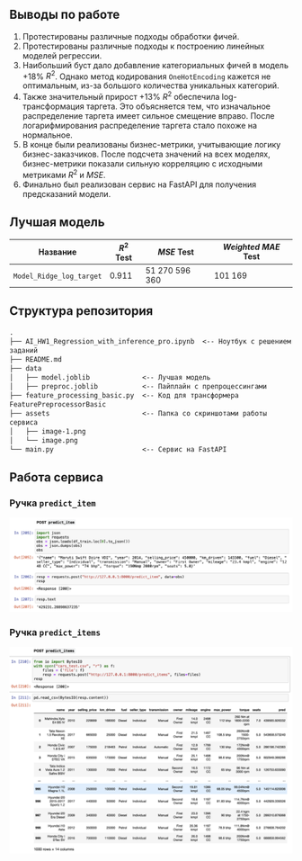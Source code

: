 ## Выводы по работе
1. Протестированы различные подходы обработки фичей.
2. Протестированы различные подходы к построению линейных моделей регрессии.
3. Наибольший буст дало добавление категориальных фичей в модель $+18\%$ $R^2$. Однако метод кодирования `OneHotEncoding` кажется не оптимальным, из-за большого количества уникальных категорий.
4. Также значительный прирост $+13\%$ $R^2$ обеспечила log-трансформация таргета. Это объясняется тем, что изначальное распределение таргета имеет сильное смещение вправо. После логарифмирования распределение таргета стало похоже на нормальное.
5. В конце были реализованы бизнес-метрики, учитывающие логику бизнес-заказчиков. После подсчета значений на всех моделях, бизнес-метрики показали сильную корреляцию с исходными метриками $R^2$ и $MSE$.
6. Финально был реализован сервис на FastAPI для получения предсказаний модели.

## Лучшая модель
| Название | $R^2$ Test| $MSE$ Test| $Weighted \text{ } MAE$ Test|
|----------|----------|----------|----------|
| `Model_Ridge_log_target`| $0.911$| $51\text{ }270\text{ }596\text{ }360$  | $101\text{ }169$|

## Структура репозитория
```
.
├── AI_HW1_Regression_with_inference_pro.ipynb  <-- Ноутбук с решением заданий
├── README.md
├── data
│   ├── model.joblib             <-- Лучшая модель
│   ├── preproc.joblib           <-- Пайплайн с препроцессингами
├── feature_processing_basic.py  <-- Код для трансформера FeaturePreprocessorBasic
├── assets                       <-- Папка со скриншотами работы сервиса
│   ├── image-1.png
│   └── image.png
└── main.py                      <-- Сервис на FastAPI
```

## Работа сервиса
### Ручка `predict_item`
![alt text](assets/image.png)
### Ручка `predict_items`
![alt text](assets/image-1.png)